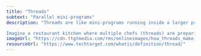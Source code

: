 ```yaml
---
title: "Threads"
subtext: "Parallel mini-programs"
description: "Threads are like mini-programs running inside a larger program. They allow different parts of the program to run simultaneously.

Imagine a restaurant kitchen where multiple chefs (threads) are preparing different dishes at the same time."
imageUrl: "https://cdn.ttgtmedia.com/rms/onlineimages/how_threads_make_process-f_mobile.png"
resourceUrl: "https://www.techtarget.com/whatis/definition/thread/"
---
```

